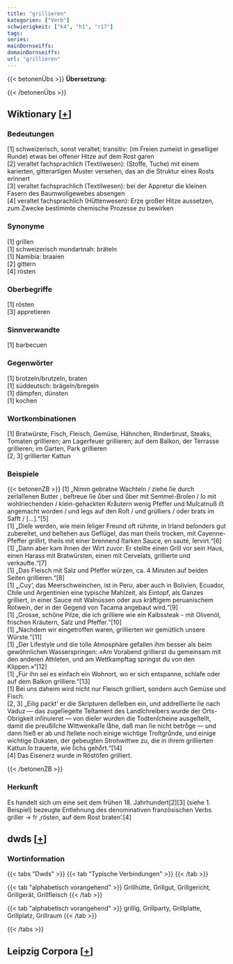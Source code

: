 ```yaml
---
title: "grillieren"
kategorien: ["Verb"]
schwierigkeit: ["k4", "h1", "r17"]
tags:
series:
mainDornseiffs:
domainDornseiffs:
url: "grillieren"
---
```


{{< betonenÜbs >}}
**Übersetzung:**  
  
{{< /betonenÜbs >}}

## Wiktionary [[+](https://de.wiktionary.org/wiki/grillieren)]

### Bedeutungen
[1] schweizerisch, sonst veraltet; transitiv: (im Freien zumeist in geselliger Runde) etwas bei offener Hitze auf dem Rost garen  
[2] veraltet fachsprachlich (Textilwesen): (Stoffe, Tuche) mit einem karierten, gitterartigen Muster versehen, das an die Struktur eines Rosts erinnert  
[3] veraltet fachsprachlich (Textilwesen): bei der Appretur die kleinen Fasern des Baumwollgewebes absengen  
[4] veraltet fachsprachlich (Hüttenwesen): Erze großer Hitze aussetzen, zum Zwecke bestimmte chemische Prozesse zu bewirken  

### Synonyme
[1] grillen  
[1] schweizerisch mundartnah: bräteln  
[1] Namibia: braaien  
[2] gittern  
[4] rösten  

### Oberbegriffe
[1] rösten  
[3] appretieren  

### Sinnverwandte
[1] barbecuen  

### Gegenwörter
[1] brotzeln/brutzeln, braten  
[1] süddeutsch: brägeln/bregeln  
[1] dämpfen, dünsten  
[1] kochen  

### Wortkombinationen
[1] Bratwürste, Fisch, Fleisch, Gemüse, Hähnchen, Rinderbrust, Steaks, Tomaten grillieren; am Lagerfeuer grillieren; auf dem Balkon, der Terrasse grillieren; im Garten, Park grillieren  
[2, 3] grillierter Kattun  

### Beispiele
{{< betonenZB >}}
[1] „Nimm gebratne Wachteln / ziehe ſie durch zerlaſſenen Butter ; beſtreue ſie uͤber und uͤber mit Semmel-Broſen / ſo mit wohlriechenden / klein-gehackten Kraͤutern wenig Pfeffer und Muſcatnuß iſt angemacht worden / und legs auf den Roſt / und grülliers / oder brats im Safft / […].“[5]  
[1] „Dieſe werden, wie mein ſeliger Freund oft rühmte, in Irland beſonders gut zubereitet, und beſtehen aus Geflügel, das man theils trocken, mit Cayenne-Pfeffer grillirt, theils mit einer brennend ſtarken Sauce, en sauté, ſervirt.“[6]  
[1] „Dann aber kam ihnen der Wirt zuvor: Er stellte einen Grill vor sein Haus, einen Harass mit Bratwürsten, einen mit Cervelats, grillierte und verkaufte.“[7]  
[1] „Das Fleisch mit Salz und Pfeffer würzen, ca. 4 Minuten auf beiden Seiten grillieren.“[8]  
[1] „‚Cuy‘, das Meerschweinchen, ist in Peru, aber auch in Bolivien, Ecuador, Chile und Argentinien eine typische Mahlzeit, als Eintopf, als Ganzes grilliert, in einer Sauce mit Walnüssen oder aus kräftigem peruanischem Rotwein, der in der Gegend von Tacama angebaut wird.“[9]  
[1] „Grosse, schöne Pilze, die ich grilliere wie ein Kalbssteak - mit Olivenöl, frischen Kräutern, Salz und Pfeffer.“[10]  
[1] „Nachdem wir eingetroffen waren, grillierten wir gemütlich unsere Würste.“[11]  
[1] „Der Lifestyle und die tolle Atmosphäre gefallen ihm besser als beim gewöhnlichen Wasserspringen: «Am Vorabend grillierst du gemeinsam mit den anderen Athleten, und am Wettkampftag springst du von den Klippen.»“[12]  
[1] „Für ihn sei es einfach ein Wohnort, wo er sich entspanne, schlafe oder auf dem Balkon grilliere.“[13]  
[1] Bei uns daheim wird nicht nur Fleisch grilliert, sondern auch Gemüse und Fisch.  
[2, 3] „Eilig packt’ er die Skripturen deſſelben ein, und addreſſierte ſie nach Vaduz — das zugeſiegelte Teſtament des Landſchreibers wurde der Orts-Obrigkeit inſinuieret — von dieſer wurden die Todtenſcheine ausgeſtellt, damit die preußiſche Wittwenkaſſe ſaͤhe, daß man ſie nicht betroͤge — und dann ſtieß er ab und ſtellete noch einige wichtige Troſtgruͤnde, und einige wichtige Dukaten, der gebeugten Strohwittwe zu, die in ihrem grillierten Kattun ſo trauerte, wie ſichs gehoͤrt.“[14]  
[4] Das Eisenerz wurde in Röstöfen grilliert.  

{{< /betonenZB >}}
### Herkunft
Es handelt sich um eine seit dem frühen 18. Jahrhundert[2][3] (siehe 1. Beispiel) bezeugte Entlehnung des denominativen französischen Verbs griller → fr ‚rösten, auf dem Rost braten‘.[4]  



## dwds [[+](https://www.dwds.de/wb/grillieren)]

### Wortinformation
{{< tabs "Dwds" >}}
{{< tab "Typische Verbindungen" >}}
{{< /tab >}}

{{< tab "alphabetisch vorangehend" >}}
Grillhütte, Grillgut, Grillgericht, Grillgerät, Grillfleisch
{{< /tab >}}

{{< tab "alphabetisch vorangehend" >}}
grillig, Grillparty, Grillplatte, Grillplatz, Grillraum
{{< /tab >}}

{{< /tabs >}}

## Leipzig Corpora [[+](https://corpora.uni-leipzig.de/en/res?word=grillieren&corpusId=deu_newscrawl-public_2018)]

